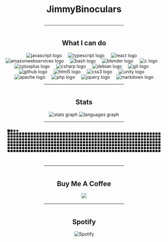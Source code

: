<div style="display: flex; flex-direction: column; align-items: center; justify-content: center; min-height: 100vh; text-align: center;">
  
  <h1>JimmyBinoculars</h1>

  <hr style="width: 50%;">

  <h2>What I can do</h2>
  
  <div>
    <img src="https://cdn.jsdelivr.net/gh/devicons/devicon/icons/javascript/javascript-original.svg" height="40" alt="javascript logo"  />
    <img width="12" />
    <img src="https://cdn.jsdelivr.net/gh/devicons/devicon/icons/typescript/typescript-original.svg" height="40" alt="typescript logo"  />
    <img width="12" />
    <img src="https://cdn.jsdelivr.net/gh/devicons/devicon/icons/react/react-original.svg" height="40" alt="react logo"  />
    <img width="12" />
    <img src="https://cdn.jsdelivr.net/gh/devicons/devicon/icons/amazonwebservices/amazonwebservices-line-wordmark.svg" height="40" alt="amazonwebservices logo"  />
    <img width="12" />
    <img src="https://cdn.jsdelivr.net/gh/devicons/devicon/icons/bash/bash-original.svg" height="40" alt="bash logo"  />
    <img width="12" />
    <img src="https://cdn.jsdelivr.net/gh/devicons/devicon/icons/blender/blender-original.svg" height="40" alt="blender logo"  />
    <img width="12" />
    <img src="https://cdn.jsdelivr.net/gh/devicons/devicon/icons/c/c-original.svg" height="40" alt="c logo"  />
    <img width="12" />
    <img src="https://cdn.jsdelivr.net/gh/devicons/devicon/icons/cplusplus/cplusplus-original.svg" height="40" alt="cplusplus logo"  />
    <img width="12" />
    <img src="https://cdn.jsdelivr.net/gh/devicons/devicon/icons/csharp/csharp-original.svg" height="40" alt="csharp logo"  />
    <img width="12" />
    <img src="https://cdn.jsdelivr.net/gh/devicons/devicon/icons/debian/debian-original.svg" height="40" alt="debian logo"  />
    <img width="12" />
    <img src="https://cdn.jsdelivr.net/gh/devicons/devicon/icons/git/git-original.svg" height="40" alt="git logo"  />
    <img width="12" />
    <img src="https://cdn.jsdelivr.net/gh/devicons/devicon/icons/github/github-original.svg" height="40" alt="github logo"  />
    <img width="12" />
    <img src="https://cdn.jsdelivr.net/gh/devicons/devicon/icons/html5/html5-original.svg" height="40" alt="html5 logo"  />
    <img width="12" />
    <img src="https://cdn.jsdelivr.net/gh/devicons/devicon/icons/css3/css3-original.svg" height="40" alt="css3 logo"  />
    <img width="12" />
    <img src="https://cdn.simpleicons.org/unity/FFFFFF" height="40" alt="unity logo"  />
    <img width="12" />
    <img src="https://cdn.simpleicons.org/apache/D22128" height="40" alt="apache logo"  />
    <img width="12" />
    <img src="https://cdn.jsdelivr.net/gh/devicons/devicon/icons/php/php-original.svg" height="40" alt="php logo"  />
    <img width="12" />
    <img src="https://cdn.jsdelivr.net/gh/devicons/devicon/icons/jquery/jquery-original.svg" height="40" alt="jquery logo"  />
    <img width="12" />
    <img src="https://cdn.jsdelivr.net/gh/devicons/devicon/icons/markdown/markdown-original.svg" height="40" alt="markdown logo"  />
  </div>

  <hr style="width: 50%;">

  <h2>Stats</h2>
  <div>
    <img src="https://github-readme-stats.vercel.app/api?username=JimmyBinoculars&hide_title=false&hide_rank=false&show_icons=true&include_all_commits=true&count_private=true&disable_animations=false&theme=dracula&locale=en&hide_border=false&order=1" height="150" alt="stats graph"  />
    <img src="https://github-readme-stats.vercel.app/api/top-langs?username=JimmyBinoculars&locale=en&hide_title=false&layout=compact&card_width=320&langs_count=5&theme=dracula&hide_border=false&order=2" height="150" alt="languages graph"  />
  </div>

  <hr style="width: 50%;">

  <img src="https://raw.githubusercontent.com/JimmyBinoculars/JimmyBinoculars/output/snake.svg" alt="Snake animation" />

  <hr style="width: 50%;">

  <h2>Buy Me A Coffee</h2>
  <a href="https://www.buymeacoffee.com/JimmyBinocuars">
    <img src="https://img.buymeacoffee.com/button-api/?text=Buy me a Coffee&emoji=&slug=JimmyBinocuars&button_colour=FFDD00&font_colour=000000&font_family=Cookie&outline_colour=000000&coffee_colour=ffffff" />
  </a>

  <hr style="width: 50%;">

  <h2>Spotify</h2>
  <img src="https://spotify-recently-played-readme.vercel.app/api?user=ao4pehxo472i2bvs8ns5i81cv" alt="Spotify">
  
</div>